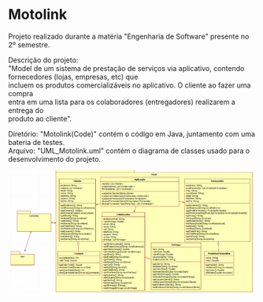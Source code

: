 # Motolink  
  
Projeto realizado durante a matéria "Engenharia de Software" presente no 2º semestre.  
  
Descrição do projeto:  
"Model de um sistema de prestação de serviços via aplicativo, contendo fornecedores (lojas, empresas, etc) que  
incluem os produtos comercializáveis no aplicativo. O cliente ao fazer uma compra  
entra em uma lista para os colaboradores (entregadores) realizarem a entrega do  
produto ao cliente".  
  
Diretório: "Motolink(Code)" contém o código em Java, juntamento com uma bateria de testes.  
Arquivo: "UML_Motolink.uml" contém o diagrama de classes usado para o desenvolvimento do projeto. 
  
![](UML.png)
